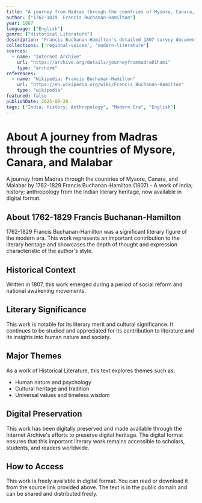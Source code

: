 ```yaml
---
title: "A journey from Madras through the countries of Mysore, Canara, and Malabar"
author: ["1762-1829  Francis Buchanan-Hamilton"]
year: 1807
language: ["English"]
genre: ["Historical Literature"]
description: "Francis Buchanan-Hamilton's detailed 1807 survey documents South Indian territories through systematic observations of geography, agriculture, economy, social structures, and governance. Commissioned by East India Company, this comprehensive report combines statistical data with ethnographic detail, documenting Mysore after Tipu Sultan's defeat, providing invaluable source for understanding early 19th-century South Indian society during Company consolidation."
collections: ['regional-voices', 'modern-literature']
sources:
  - name: "Internet Archive"
    url: "https://archive.org/details/journeyfrommadra01hami"
    type: "archive"
references:
  - name: "Wikipedia: Francis Buchanan-Hamilton"
    url: "https://en.wikipedia.org/wiki/Francis_Buchanan-Hamilton"
    type: "wikipedia"
featured: false
publishDate: 2025-09-28
tags: ["India; History; Anthropology", "Modern Era", "English"]
---
```


# About A journey from Madras through the countries of Mysore, Canara, and Malabar

A journey from Madras through the countries of Mysore, Canara, and Malabar by 1762-1829  Francis Buchanan-Hamilton (1807) - A work of india; history; anthropology from the Indian literary heritage, now available in digital format.

## About 1762-1829  Francis Buchanan-Hamilton

1762-1829  Francis Buchanan-Hamilton was a significant literary figure of the modern era. This work represents an important contribution to the literary heritage and showcases the depth of thought and expression characteristic of the author's style.

## Historical Context

Written in 1807, this work emerged during a period of social reform and national awakening movements.

## Literary Significance

This work is notable for its literary merit and cultural significance. It continues to be studied and appreciated for its contribution to literature and its insights into human nature and society.

## Major Themes

As a work of Historical Literature, this text explores themes such as:

- Human nature and psychology
- Cultural heritage and tradition
- Universal values and timeless wisdom
## Digital Preservation

This work has been digitally preserved and made available through the Internet Archive's efforts to preserve digital heritage. The digital format ensures that this important literary work remains accessible to scholars, students, and readers worldwide.

## How to Access

This work is freely available in digital format. You can read or download it from the source link provided above. The text is in the public domain and can be shared and distributed freely.

